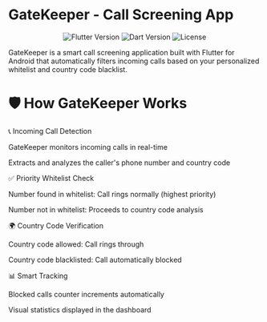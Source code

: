 # GateKeeper - Call Screening App

<p align="center"> <img src="https://img.shields.io/badge/Flutter-3.19-blue?style=flat&logo=flutter" alt="Flutter Version"> <img src="https://img.shields.io/badge/Dart-3.1-blue?style=flat&logo=dart" alt="Dart Version"> <img src="https://img.shields.io/badge/License-MIT-green?style=flat" alt="License"> </p>

 GateKeeper is a smart call screening application built with Flutter for Android that automatically filters incoming calls based on your personalized whitelist and country code blacklist.

 # 🛡️ How GateKeeper Works

📞 Incoming Call Detection

GateKeeper monitors incoming calls in real-time

Extracts and analyzes the caller's phone number and country code

✅ Priority Whitelist Check

Number found in whitelist: Call rings normally (highest priority)

Number not in whitelist: Proceeds to country code analysis

🌍 Country Code Verification

Country code allowed: Call rings through

Country code blacklisted: Call automatically blocked

📊 Smart Tracking

Blocked calls counter increments automatically

Visual statistics displayed in the dashboard

